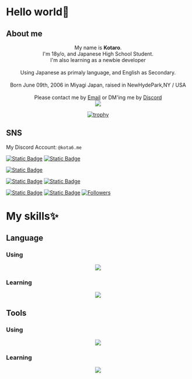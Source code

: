 <style>
*{
  scroll-behavior: smooth;
}
</style>

# Hello world🤩

## About me

<div align="center">
My name is <strong>Kotaro</strong>.
<br>
I'm 18y/o, and Japanese High School Student.
<br>
I'm also learning as a newbie developer
<br>
<br>
Using Japanese as primaly language, and English as Secondary.
<br>
<br>
Born June 09th, 2006 in Miyagi Japan, raised in NewHydePark,NY / USA
<br>
<br>
Please contact me by <a href="mailto:contact@kota6.me">Email</a> or DM'ing me by <a href="#sns">Discord</a>
</div>

<div align="center">
  <img src="https://github-readme-stats.vercel.app/api?username=kota6-me&bg_color=00000000&hide_border=true&text_color=FDBA74&title_color=FB923C&locale=ja&hide=contribs&include_all_commits=true&show=prs_merged,prs_merged_percentage)](https://github.com/anuraghazra/github-readme-stats"/>

  [![trophy](https://github-profile-trophy.vercel.app/?username=kota6-me&no-frame=true&no-bg=true&theme=discord)](https://github.com/ryo-ma/github-profile-trophy)
</div>

## SNS

My Discord Account: `@kota6.me`

[![Static Badge](https://img.shields.io/badge/My_Website-Click!!-orange?style=for-the-badge)](https://kota6.me)
[![Static Badge](https://img.shields.io/badge/My_Blog-Click!!-orange?style=for-the-badge)](https://note.kota6.me)

[![Static Badge](https://img.shields.io/badge/Wanting_this!!-orange?style=for-the-badge&logo=amazon&logoColor=white&label=Amazon)](https://imo.kota6.me)

[![Static Badge](https://img.shields.io/badge/My_Account-black?style=for-the-badge&logo=vrchat&logoColor=white&label=VRChat&labelColor=black)](https://vrc.kota6.me)
[![Static Badge](https://img.shields.io/badge/参加しよう!!-grey?style=for-the-badge&logo=discord&logoColor=blue&label=Discord%20server(JP)&labelColor=gray)](https://chat.kota6.me)

[![Static Badge](https://img.shields.io/badge/kota6__me-yellowgreen?style=for-the-badge&logo=misskey&logoColor=white&label=Misskey.io)](https://misskey.io/@kota6_me)
[![Static Badge](https://img.shields.io/badge/kota6__me-black?style=for-the-badge&logo=x&logoColor=white&label=Twitter(X))](https://twitter.com/kota6_me)
[![Followers](https://badgen.org/img/bluesky/kota6.me/followers?style=for-the-badge)](https://bsky.app/profile/kota6.me)

# My skills✨

## Language

### Using

<p align="center">
  <a href="https://skillicons.dev">
    <img src="https://skillicons.dev/icons?i=js,,nodejs,,astro,,nextjs,,tailwind,,discordjs,,latex,,md&perline=5" />
  </a>
</p>

### Learning

<p align="center">
  <a href="https://skillicons.dev">
    <img src="https://skillicons.dev/icons?i=svelte,,ts,,deno,,tauri,,ruby,,rust,,kotlin,,dotnet&perline=5" />
  </a>
</p>

## Tools

### Using

<p align="center">
  <a href="https://skillicons.dev">
    <img src="https://skillicons.dev/icons?i=obsidian,,vscode,,idea,,rider,,mongo,,vite,,vercel,,npm&perline=5" />
  </a>
</p>

### Learning

<p align="center">
  <a href="https://skillicons.dev">
    <img src="https://skillicons.dev/icons?i=redis,,raspberrypi,,postgres,,mysql,,aws,,figma,,docker,,activitypub&perline=5" />
  </a>
</p>
